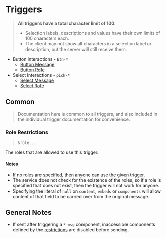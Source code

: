 # Triggers

> **All triggers have a total character limit of 100.**
> - Selection labels, descriptions and values have their own limits of 100 characters each.
> - The client may not show all characters in a selection label or description, but the server will still receive them.

- Button Interactions - `btn-*`
  - [Button Message](./btn-msg.md)
  - [Button Role](./btn-role.md)
- Select Interactions - `pick-*`
  - [Select Message](./pick-msg.md)
  - [Select Role](./pick-role.md)

## Common

> Documentation here is common to all triggers, and also included in the individual trigger documentation for convenience.

### Role Restrictions

> `&role...`

The roles that are allowed to use this trigger.

#### Notes

- If no roles are specified, then anyone can use the given trigger.
- The service does not check for the existence of the roles, so if a role is specified that does not exist, then the trigger will not work for anyone.
- Specifying the literal of `null` on `content`, `embeds` or `components` will allow content of that field to be carried over from the original message.

## General Notes

- If sent after triggering a `*-msg` component, inaccessible components defined by the [restrictions](#role-restrictions) are disabled before sending.
